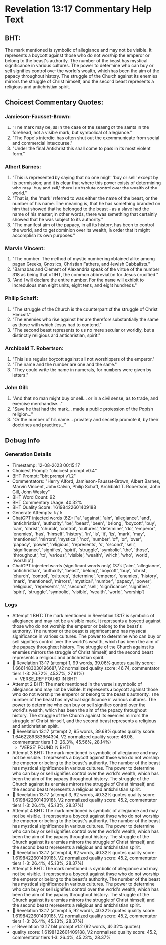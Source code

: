 # Revelation 13:17 Commentary Help Text

## BHT:
The mark mentioned is symbolic of allegiance and may not be visible. It represents a boycott against those who do not worship the emperor or belong to the beast's authority. The number of the beast has mystical significance in various cultures. The power to determine who can buy or sell signifies control over the world's wealth, which has been the aim of the papacy throughout history. The struggle of the Church against its enemies mirrors the struggle of Christ himself, and the second beast represents a religious and antichristian spirit.

## Choicest Commentary Quotes:
### Jamieson-Fausset-Brown:
1. "The mark may be, as in the case of the sealing of the saints in the forehead, not a visible mark, but symbolical of allegiance."
2. "The Pope's interdict has often shut out the excommunicate from social and commercial intercourse."
3. "Under the final Antichrist this shall come to pass in its most violent form."

### Albert Barnes:
1. "This is represented by saying that no one might 'buy or sell' except by its permission; and it is clear that where this power exists of determining who may 'buy and sell,' there is absolute control over the wealth of the world."
2. "That is, the 'mark' referred to was either the name of the beast, or the number of his name. The meaning is, that he had something branded on him that showed that he belonged to the beast - as a slave had the name of his master; in other words, there was something that certainly showed that he was subject to its authority."
3. "The manifest aim of the papacy, in all its history, has been to control the world, and to get dominion over its wealth, in order that it might accomplish its own purposes."

### Marvin Vincent:
1. "The number. The method of mystic numbering obtained alike among pagan Greeks, Gnostics, Christian Fathers, and Jewish Cabbalists."
2. "Barnabas and Clement of Alexandria speak of the virtue of the number 318 as being that of IHT, the common abbreviation for Jesus crucified."
3. "And I will declare the entire number. For the name will exhibit to incredulous men eight units, eight tens, and eight hundreds."

### Philip Schaff:
1. "The struggle of the Church is the counterpart of the struggle of Christ Himself."
2. "The enemies who rise against her are therefore substantially the same as those with which Jesus had to contend."
3. "The second beast represents to us no mere secular or worldly, but a distinctly religious and antichristian, spirit."

### Archibald T. Robertson:
1. "This is a regular boycott against all not worshippers of the emperor."
2. "The name and the number are one and the same."
3. "They could write the name in numerals, for numbers were given by letters."

### John Gill:
1. "And that no man might buy or sell... or in a civil sense, as to trade, and exercise merchandise..."
2. "Save he that had the mark... made a public profession of the Popish religion..."
3. "Or the number of his name... privately and secretly promote it, by their doctrines and practices..."


## Debug Info
### Generation Details
- Timestamp: 12-08-2023 00:15:17
- Choicest Prompt: "choicest prompt v0.4"
- BHT Prompt: "bht prompt v1.2"
- Commentators: "Henry Alford, Jamieson-Fausset-Brown, Albert Barnes, Marvin Vincent, John Calvin, Philip Schaff, Archibald T. Robertson, John Gill, John Wesley"
- BHT Word Count: 92
- BHT Commentary Usage: 40.32%
- BHT Quality Score: 1.6198422601409188
- Generate Attempts: 5 / 5
- ChatGPT injected words (62):
	['a', 'against', 'aim', 'allegiance', 'and', 'antichristian', 'authority', 'be', 'beast', 'been', 'belong', 'boycott', 'buy', 'can', 'christ', 'church', 'control', 'cultures', 'determine', 'do', 'emperor', 'enemies', 'has', 'himself', 'history', 'in', 'is', 'it', 'its', 'mark', 'may', 'mentioned', 'mirrors', 'mystical', 'not', 'number', 'of', 'or', 'over', 'papacy', 'power', 'religious', 'represents', 's', 'second', 'sell', 'significance', 'signifies', 'spirit', 'struggle', 'symbolic', 'the', 'those', 'throughout', 'to', 'various', 'visible', 'wealth', 'which', 'who', 'world', 'worship']
- ChatGPT injected words (significant words only) (37):
	['aim', 'allegiance', 'antichristian', 'authority', 'beast', 'belong', 'boycott', 'buy', 'christ', 'church', 'control', 'cultures', 'determine', 'emperor', 'enemies', 'history', 'mark', 'mentioned', 'mirrors', 'mystical', 'number', 'papacy', 'power', 'religious', 'represents', 's', 'second', 'sell', 'significance', 'signifies', 'spirit', 'struggle', 'symbolic', 'visible', 'wealth', 'world', 'worship']

### Logs
- Attempt 1 BHT: The mark mentioned in Revelation 13:17 is symbolic of allegiance and may not be a visible mark. It represents a boycott against those who do not worship the emperor or belong to the beast's authority. The number of the beast is significant and has mystical significance in various cultures. The power to determine who can buy or sell signifies control over the world's wealth, which has been the aim of the papacy throughout history. The struggle of the Church against its enemies mirrors the struggle of Christ himself, and the second beast represents a religious and antichristian spirit.
- 🔄 Revelation 13:17 (attempt 1, 99 words, 39.06% quotes quality score: 1.6661483030196687, V2 normalized quality score: 46.74, commentator tiers 1-3: 26.72%, 45.37%, 27.91%) 
	- VERSE_REF FOUND IN BHT!
- Attempt 2 BHT: The mark mentioned in the verse is symbolic of allegiance and may not be visible. It represents a boycott against those who do not worship the emperor or belong to the beast's authority. The number of the beast has mystical significance in various cultures. The power to determine who can buy or sell signifies control over the world's wealth, which has been the aim of the papacy throughout history. The struggle of the Church against its enemies mirrors the struggle of Christ himself, and the second beast represents a religious and antichristian spirit.
- 🔄 Revelation 13:17 (attempt 2, 95 words, 39.68% quotes quality score: 1.6462289383664304, V2 normalized quality score: 46.08, commentator tiers 1-3: 26.3%, 45.56%, 28.14%) 
	- 'VERSE' FOUND IN BHT!
- Attempt 3 BHT: The mark mentioned is symbolic of allegiance and may not be visible. It represents a boycott against those who do not worship the emperor or belong to the beast's authority. The number of the beast has mystical significance in various cultures. The power to determine who can buy or sell signifies control over the world's wealth, which has been the aim of the papacy throughout history. The struggle of the Church against its enemies mirrors the struggle of Christ himself, and the second beast represents a religious and antichristian spirit.
- 🔄 Revelation 13:17 (attempt 3, 92 words, 40.32% quotes quality score: 1.6198422601409188, V2 normalized quality score: 45.2, commentator tiers 1-3: 26.4%, 45.23%, 28.37%)
- Attempt 4 BHT: The mark mentioned is symbolic of allegiance and may not be visible. It represents a boycott against those who do not worship the emperor or belong to the beast's authority. The number of the beast has mystical significance in various cultures. The power to determine who can buy or sell signifies control over the world's wealth, which has been the aim of the papacy throughout history. The struggle of the Church against its enemies mirrors the struggle of Christ himself, and the second beast represents a religious and antichristian spirit.
- 🔄 Revelation 13:17 (attempt 4, 92 words, 40.32% quotes quality score: 1.6198422601409188, V2 normalized quality score: 45.2, commentator tiers 1-3: 26.4%, 45.23%, 28.37%)
- Attempt 5 BHT: The mark mentioned is symbolic of allegiance and may not be visible. It represents a boycott against those who do not worship the emperor or belong to the beast's authority. The number of the beast has mystical significance in various cultures. The power to determine who can buy or sell signifies control over the world's wealth, which has been the aim of the papacy throughout history. The struggle of the Church against its enemies mirrors the struggle of Christ himself, and the second beast represents a religious and antichristian spirit.
- 🔄 Revelation 13:17 (attempt 5, 92 words, 40.32% quotes quality score: 1.6198422601409188, V2 normalized quality score: 45.2, commentator tiers 1-3: 26.4%, 45.23%, 28.37%)
- ✅ Revelation 13:17 bht prompt v1.2 (92 words, 40.32% quotes)
- quality score: 1.6198422601409188, V2 normalized quality score: 45.2, commentator tiers 1-3: 26.4%, 45.23%, 28.37%)